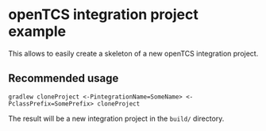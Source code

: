 # openTCS integration project example

This allows to easily create a skeleton of a new openTCS integration project.

## Recommended usage

`gradlew cloneProject <-PintegrationName=SomeName> <-PclassPrefix=SomePrefix> cloneProject`

The result will be a new integration project in the `build/` directory.
